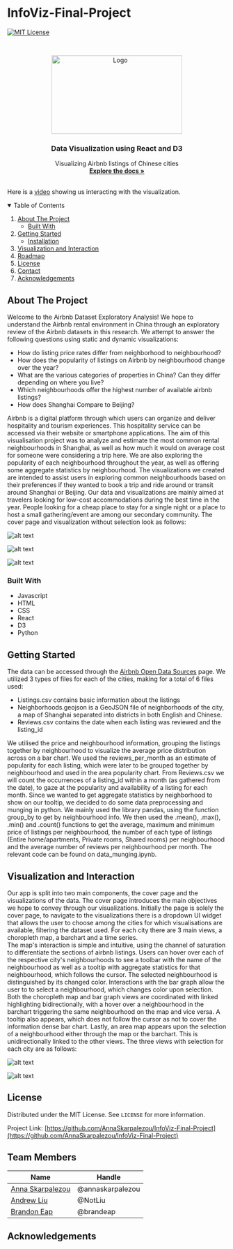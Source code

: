 # InfoViz-Final-Project

[![MIT License][license-shield]][license-url]




<!-- PROJECT LOGO -->
<br />
<p align="center">
  <a href="https://github.com/othneildrew/Best-README-Template">
    <img src="https://github.com/AnnaSkarpalezou/InfoViz-Final-Project/blob/main/screenshots/maps.jpeg" alt="Logo" width="300" height="180">
  </a>

  <h3 align="center">Data Visualization using React and D3</h3>

  <p align="center">
    Visualizing Airbnb listings of Chinese cities
    <br />
    <a href=https://github.com/AnnaSkarpalezou/Portfolio-Optimization-using-Machine-Learning><strong>Explore the docs »</strong></a>
    <br />
    <br />
  </p>
</p>

Here is a [video](https://youtu.be/Of_hkrsFrgo) showing us interacting with the visualization.


<!-- TABLE OF CONTENTS -->
<details open="open">
  <summary>Table of Contents</summary>
  <ol>
    <li>
      <a href="#about-the-project">About The Project</a>
      <ul>
        <li><a href="#built-with">Built With</a></li>
      </ul>
    </li>
    <li>
      <a href="#getting-started">Getting Started</a>
      <ul>
        <li><a href="#installation">Installation</a></li>
      </ul>
    </li>
    <li><a href="#usage">Visualization and Interaction</a></li>
    <li><a href="#roadmap">Roadmap</a></li>
    <li><a href="#license">License</a></li>
    <li><a href="#contact">Contact</a></li>
    <li><a href="#acknowledgements">Acknowledgements</a></li>
  </ol>
</details>



<!-- ABOUT THE PROJECT -->
## About The Project

Welcome to the Airbnb Dataset Exploratory Analysis! We hope to understand the Airbnb rental environment in China through an exploratory review of the Airbnb datasets in this research. We attempt to answer the following questions using static and dynamic visualizations:

* How do listing price rates differ from neighborhood to neighbourhood?
* How does the popularity of listings on Airbnb by neighbourhood change over the year?
* What are the various categories of properties in China? Can they differ depending on where you live?
* Which neighbourhoods offer the highest number of available airbnb listings?
* How does Shanghai Compare to Beijing?

Airbnb is a digital platform through which users can organize and deliver hospitality and tourism experiences. This hospitality service can be accessed via their website or smartphone applications. The aim of this visualisation project was to analyze and estimate the most common rental neighbourhoods in Shanghai, as well as how much it would on average cost for someone were considering a trip here. We are also exploring the popularity of each neighbourhood throughout the year, as well as offering some aggregate statistics by neighbourhood.
The visualizations we created are intended to assist users in exploring common neighbourhoods based on their preferences if they wanted to book a trip and ride around or transit around Shanghai or Beijing. Our data and visualizations are mainly aimed at travelers looking for low-cost accommodations during the best time in the year. People looking for a cheap place to stay for a single night or a place to host a small gathering/event are among our secondary community.
The cover page and visualization without selection look as follows:


![alt text](https://github.com/AnnaSkarpalezou/InfoViz-Final-Project/blob/main/screenshots/cover.jpeg)

![alt text](https://github.com/AnnaSkarpalezou/InfoViz-Final-Project/blob/main/screenshots/shanghai.jpeg)

![alt text](https://github.com/AnnaSkarpalezou/InfoViz-Final-Project/blob/main/screenshots/beijing.jpeg)

### Built With
* Javascript
* HTML
* CSS
* React
* D3
* Python

<!-- GETTING STARTED -->
## Getting Started

The data can be accessed through the [Airbnb Open Data Sources](http://insideairbnb.com/get-the-data.html) page. We utilized 3 types of files for each of the cities, making for a total of 6 files used: 
- Listings.csv contains basic information about the listings
- Neighborhoods.geojson is a GeoJSON file of neighborhoods of the city, a map of Shanghai separated into districts in both English and Chinese. 
- Reviews.csv contains the date when each listing was reviewed and the listing_id

We utilised the price and neighbourhood information, grouping the listings together by neighbourhood to visualize the average price distribution across on a bar chart. We used the reviews_per_month as an estimate of popularity for each listing, which were later to be grouped together by neighbourhood and used in the area popularity chart. From Reviews.csv we will count the occurrences of a listing_id within a month (as gathered from the date), to gaze at the popularity and availability of a listing for each month. 
	Since we wanted to get aggregate statistics by neighborhood to show on our tooltip, we decided to do some data preprocessing and munging in python. We mainly used the library pandas, using the function group_by to get by neighbourhood info. We then used the .mean(), .max(), .min() and .count() functions to get the average, maximum and minimum price of listings per neighbourhood, the number of each type of listings (Entire home/apartments, Private rooms, Shared rooms) per neighbourhood and the average number of reviews per neighbourhood per month. The relevant code can be found on data_munging.ipynb.


<!-- USAGE EXAMPLES -->
## Visualization and Interaction

Our app is split into two main components, the cover page and the visualizations of the data. The cover page introduces the main objectives we hope to convey through our visualizations. Initially the page is solely the cover page, to navigate to the visualizations there is a dropdown UI widget that allows the user to choose among the cities for which visualisations are available, filtering the dataset used. For each city there are 3 main views, a choropleth map, a barchart and a time series.	
The map's interaction is simple and intuitive, using the channel of saturation to differentiate the sections of airbnb listings. Users can hover over each of the respective city's neighbourhoods to see a toolbar with the name of the neighbourhood as well as a tooltip with aggregate statistics for that neighbourhood, which follows the cursor. The selected neighbourhood is distinguished by its changed color.
Interactions with the bar graph allow the user to to select a neighbourhood, which changes color upon selection. Both the choropleth map and bar graph views are coordinated with linked highlighting bidirectionally, with a hover over a neighbourhood in the barchart triggering the same neighbourhood on the map and vice versa. A tooltip also appears, which does not follow the cursor as not to cover the information dense bar chart. 
Lastly, an area map appears upon the selection of a neighbourhood either through the map or the barchart. This is unidirectionally linked to the other views. The three views with selection for each city are as follows:


![alt text](https://github.com/AnnaSkarpalezou/InfoViz-Final-Project/blob/main/screenshots/shanghai.select.jpeg)

![alt text](https://github.com/AnnaSkarpalezou/InfoViz-Final-Project/blob/main/screenshots/beijing.select.jpeg)

<!-- LICENSE -->
## License

Distributed under the MIT License. See `LICENSE` for more information.

<!-- CONTACT -->

Project Link: [https://github.com/AnnaSkarpalezou/InfoViz-Final-Project](https://github.com/AnnaSkarpalezou/InfoViz-Final-Project)

## Team Members

|Name     |  Handle   | 
|---------|-----------------|
|[Anna Skarpalezou](https://github.com/AnnaSkarpalezou)| @annaskarpalezou       |
|[Andrew Liu](https://github.com/NotLiu)| @NotLiu        |
|[Brandon Eap](https://github.com/brandeap) |     @brandeap  |

<!-- ACKNOWLEDGEMENTS -->
## Acknowledgements

<!-- MARKDOWN LINKS & IMAGES -->
<!-- https://www.markdownguide.org/basic-syntax/#reference-style-links -->

[license-shield]: https://img.shields.io/github/license/othneildrew/Best-README-Template.svg?style=for-the-badge
[license-url]: https://opensource.org/licenses/MIT







